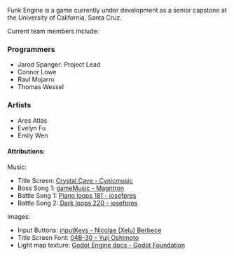 Funk Engine is a game currently under development as a senior capstone at the University of California, Santa Cruz.

Current team members include:

### Programmers
 - Jarod Spanger: Project Lead
 - Connor Lowe
 - Raul Mojarro
 - Thomas Wessel

### Artists
- Ares Atlas
- Evelyn Fu
- Emily Wen



#### Attributions:
Music:
- Title Screen: [Crystal Cave - Cynicmusic](https://opengameart.org/content/crystal-cave-song18)
- Boss Song 1: [gameMusic - Magntron](https://freesound.org/people/Magntron/sounds/335571/)
- Battle Song 1: [Piano loops 181 - josefpres](https://freesound.org/people/josefpres/sounds/789998/)
- Battle Song 2: [Dark loops 220 - josefpres](https://freesound.org/people/josefpres/sounds/620230/)

Images:
- Input Buttons: [inputKeys - Nicolae (Xelu) Berbece](https://thoseawesomeguys.com/prompts/)
- Title Screen Font: [04B-30 - Yuji Oshimoto](http://04.jp.org/)
- Light map texture: [Godot Engine docs - Godot Foundation](https://docs.godotengine.org/en/stable/tutorials/2d/2d_lights_and_shadows.html)